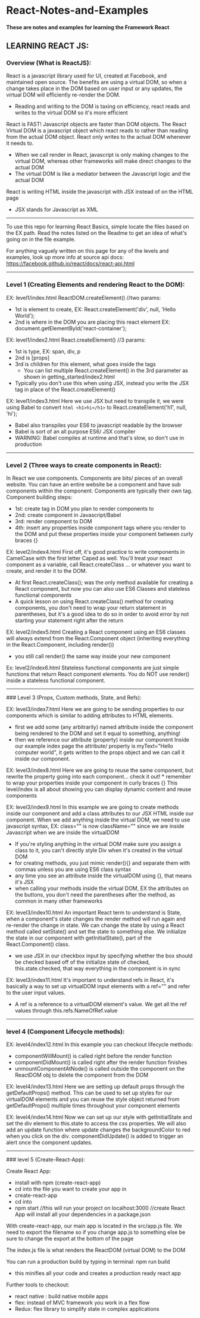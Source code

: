 # React-Notes-and-Examples
#### These are notes and examples for learning the Framework React

## LEARNING REACT JS:

### Overview (What is ReactJS):
React is a javascript library used for UI, created at Facebook, and maintained open source. The benefits are using a virtual DOM, so when a change takes place in the DOM based on user input or any updates, the virtual DOM will efficiently re-render the DOM.
* Reading and writing to the DOM is taxing on efficiency, react reads and writes to the virtual DOM so it's more efficient

React is FAST! Javascript objects are faster than DOM objects. The React Virtual DOM is a javascript object which react reads to rather than reading from the actual DOM object. React only writes to the actual DOM whenever it needs to.
* When we call render in React, javascript is only making changes to the virtual DOM, whereas other frameworks will make direct changes to the actual DOM
* The virtual DOM is like a mediator between the Javascript logic and the actual DOM

React is writing HTML inside the javascript with JSX instead of on the HTML page
  * JSX stands for Javascript as XML
<hr>
  To use this repo for learning React Basics, simple locate the files based on the EX path. Read the notes listed on the Readme to get an idea of what's going on in the file example.

  For anything vaguely written on this page for any of the levels and examples, look up more info at source api docs: https://facebook.github.io/react/docs/react-api.html
<hr>

### Level 1 (Creating Elements and rendering React to the DOM):

EX: level1/index.html
ReactDOM.createElement()
  //two params:
* 1st is element to create, EX: React.createElement('div', null, 'Hello World');
* 2nd is where in the DOM you are placing this react element EX: document.getElementById('react-container');

EX: level1/index2.html
React.createElement()
  //3 params:
  * 1st is type, EX: span, div, p
  * 2nd is [props]
  * 3rd is children for this element, what goes inside the tags
    * You can list multiple React.createElement() in the 3rd parameter as shown in getting_started/index2.html
  * Typically you don't use this when using JSX, instead you write the JSX tag in place of the React.createElement()

EX: level1/index3.html
Here we use JSX but need to transpile it, we were using Babel to convert ```html <h1>hi</h1>``` to React.createElement('h1', null, 'hi');
  * Babel also transpiles your ES6 to javascript readable by the browser
  * Babel is sort of an all purpose ES6/ JSX compiler
  * WARNING: Babel compiles at runtime and that's slow, so don't use in production
<hr>

### Level 2 (Three ways to create components in React):

In React we use components. Components are bits/ pieces of an overall website. You can have an entire website be a component and have sub components within the component. Components are typically their own tag. <br>
  Component building steps:
  * 1st: create tag in DOM you plan to render components to
  * 2nd: create component in Javascript/Babel
  * 3rd: render component to DOM
  * 4th: insert any properties inside component tags where you render to the DOM and put these properties inside your component between curly braces {}

EX: level2/index4.html
First off, it's good practice to write components in CamelCase with the first letter Caped as well. You'll treat your react component as a variable, call React.createClass ... or whatever you want to create, and render it to the DOM.
  * At first React.createClass(); was the only method available for creating a React component, but now you can also use ES6 Classes and stateless functional components
  * A quick lesson on using React.createClass() method for creating components, you don't need to wrap your return statement in parentheses, but it's a good idea to do so in order to avoid error by not starting your statement right after the return

EX: level2/index5.html
Creating a React component using an ES6 classes will always extend from the React.Component object (inheriting everything in the React.Component, including render())
  * you still call render() the same way inside your new component

Ex: level2/index6.html
Stateless functional components are just simple functions that return React component elements. You do NOT use render() inside a stateless functional component.

<hr>
### Level 3 (Props, Custom methods, State, and Refs):

EX: level3/index7.html
Here we are going to be sending properties to our components which is similar to adding attributes to HTML elements.
  * first we add some (any arbitrarily) named attribute inside the component being rendered to the DOM and set it equal to something, anything!
  * then we reference our attribute (property) inside our component
Inside our example index page the attribute/ property is myText="Hello computer world", it gets written to the props object and we can call it inside our component.

EX: level3/index8.html
  Here we are going to reuse the same component, but rewrite the property going into each component... check it out!
    * remember to wrap your properties inside your component in curly braces {}
  This level/index is all about showing you can display dynamic content and reuse components

EX: level3/index9.html
In this example we are going to create methods inside our component and add a class attributes to our JSX HTML inside our component. When we add anything inside the virtual DOM, we need to use javascript syntax, EX: class="" is now className="" since we are inside Javascript when we are inside the virtualDOM
  * If you're styling anything in the virtual DOM make sure you assign a class to it, you can't directly style Div when it's created in the virtual DOM
  * for creating methods, you just mimic render(){} and separate them with commas unless you are using ES6 class syntax
  * any time you see an attribute inside the virtualDOM using {}, that means it's JSX
  * when calling your methods inside the virtual DOM, EX the attributes on the buttons, you don't need the parentheses after the method, as common in many other frameworks

EX: level3/index10.html
An important React term to understand is State, when a component's state changes the render method will run again and re-render the change in state. We can change the state by using a React method called setState() and set the state to something else. We initialize the state in our component with getInitialState(), part of the React.Component() class.
  * we use JSX in our checkbox input by specifying whether the box should be checked based off of the initialize state of checked, this.state.checked, that way everything in the component is in sync

EX: level3/index11.html
It's important to understand refs in React, it's basically a way to set up virtualDOM input elements with a ref="" and refer to the user input values.
  * A ref is a reference to a virtualDOM element's value. We get all the ref values through this.refs.NameOfRef.value
<hr>

### level 4 (Component Lifecycle methods):

EX: level4/index12.html
In this example you can checkout lifecycle methods:
  * componentWillMount() is called right before the render function
  * componentDidMount() is called right after the render function finishes
  * unmountComponentAtNode() is called outside the component on the ReactDOM obj to delete the component from the DOM

EX: level4/index13.html
Here we are setting up default props through the getDefaultProps() method. This can be used to set up styles for our virtualDOM elements and you can reuse the style object returned from getDefaultProps() multiple times throughout your component elements

EX: level4/index14.html
Now we can set up our style with getInitialState and set the div element to this.state to access the css properties. We will also add an update function where update changes the backgroundColor to red when you click on the div. componentDidUpdate() is added to trigger an alert once the component updates.

<hr>
### level 5 (Create-React-App):

Create React App:
  * install with npm (create-react-app)
  * cd into the file you want to create your app in
  * create-react-app <app name>
  * cd into <app name>
  * npm start //this will run your project on localhost:3000
  //create React App will install all your dependencies in a package.json

With create-react-app, our main app is located in the src/app.js file. We need to export the filename so if you change app.js to something else be sure to change the export at the bottom of the page

The index.js file is what renders the ReactDOM (virtual DOM) to the DOM

You can run a production build by typing in terminal: npm run build
  * this minifies all your code and creates a production ready react app

Further tools to checkout:
  * react native : build native mobile apps
  * flex: instead of MVC framework you work in a flex flow
  * Redux: flex library to simplify state in complex applications
